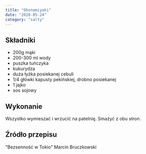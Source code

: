```yaml
---
title: "Okonomiyaki"
date: "2020-05-24"
category: "salty"
---
```


## Składniki

- 200g mąki
- 200-300 ml wody
- puszka tuńczyka
- kukurydza
- duża łyżka posiekanej cebuli
- 1/4 główki kapusty pekińskiej, drobno posiekanej
- 1 jajko
- sos sojowy

## Wykonanie

Wszystko wymieszać i wrzucić na patelnię. Smażyć z obu stron.

## Źródło przepisu

"Bezsenność w Tokio" Marcin Bruczkowski
